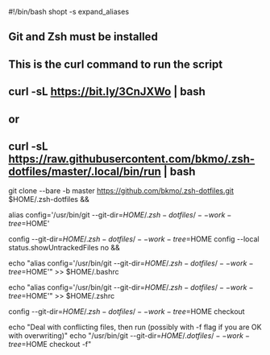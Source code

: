 #!/bin/bash
shopt -s expand_aliases

## Git and Zsh must be installed
## This is the curl command to run the script
## curl -sL https://bit.ly/3CnJXWo | bash
## or
## curl -sL https://raw.githubusercontent.com/bkmo/.zsh-dotfiles/master/.local/bin/run | bash

git clone --bare -b master https://github.com/bkmo/.zsh-dotfiles.git $HOME/.zsh-dotfiles &&

alias config='/usr/bin/git --git-dir=$HOME/.zsh-dotfiles/ --work-tree=$HOME'

config --git-dir=$HOME/.zsh-dotfiles/ --work-tree=$HOME config --local status.showUntrackedFiles no &&

echo "alias config='/usr/bin/git --git-dir=$HOME/.zsh-dotfiles/ --work-tree=$HOME'" >> $HOME/.bashrc

echo "alias config='/usr/bin/git --git-dir=$HOME/.zsh-dotfiles/ --work-tree=$HOME'" >> $HOME/.zshrc

config --git-dir=$HOME/.zsh-dotfiles/ --work-tree=$HOME checkout

echo "Deal with conflicting files, then run (possibly with -f flag if you are OK with overwriting)"
echo "/usr/bin/git --git-dir=$HOME/.dotfiles/ --work-tree=$HOME checkout -f"
